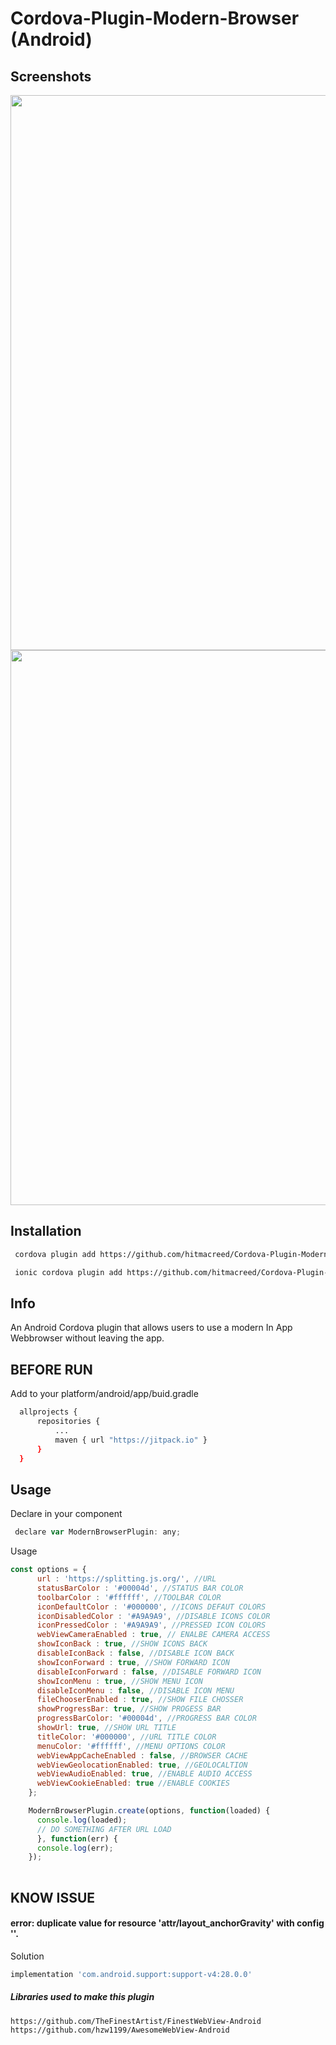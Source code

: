 # Cordova-Plugin-Modern-Browser (Android)

## Screenshots
<img src="https://github.com/hitmacreed/Cordova-Plugin-Modern-Browser/blob/master/art/screenshots.png?raw=true" width="888">

<img src="https://github.com/hitmacreed/Cordova-Plugin-Modern-Browser/blob/master/art/first.png?raw=true" width="888">

## Installation

```sh
 cordova plugin add https://github.com/hitmacreed/Cordova-Plugin-Modern-Browser.git 
```

```sh
 ionic cordova plugin add https://github.com/hitmacreed/Cordova-Plugin-Modern-Browser.git
```


## Info
An Android Cordova plugin that allows users to use a modern In App Webbrowser without leaving the app.

## BEFORE RUN 
Add to your platform/android/app/buid.gradle
```sh
  allprojects {
      repositories {
          ...
          maven { url "https://jitpack.io" }
      }
  }
```
 
## Usage

 Declare in your component
```javascript
 declare var ModernBrowserPlugin: any;
```

 Usage 
```javascript
const options = {
      url : 'https://splitting.js.org/', //URL
      statusBarColor : '#00004d', //STATUS BAR COLOR
      toolbarColor : '#ffffff', //TOOLBAR COLOR
      iconDefaultColor : '#000000', //ICONS DEFAUT COLORS
      iconDisabledColor : '#A9A9A9', //DISABLE ICONS COLOR
      iconPressedColor : '#A9A9A9', //PRESSED ICON COLORS
      webViewCameraEnabled : true, // ENALBE CAMERA ACCESS
      showIconBack : true, //SHOW ICONS BACK
      disableIconBack : false, //DISABLE ICON BACK
      showIconForward : true, //SHOW FORWARD ICON
      disableIconForward : false, //DISABLE FORWARD ICON
      showIconMenu : true, //SHOW MENU ICON
      disableIconMenu : false, //DISABLE ICON MENU
      fileChooserEnabled : true, //SHOW FILE CHOSSER
      showProgressBar: true, //SHOW PROGESS BAR
      progressBarColor: '#00004d', //PROGRESS BAR COLOR
      showUrl: true, //SHOW URL TITLE
      titleColor: '#000000', //URL TITLE COLOR
      menuColor: '#ffffff', //MENU OPTIONS COLOR
      webViewAppCacheEnabled : false, //BROWSER CACHE 
      webViewGeolocationEnabled: true, //GEOLOCALTION
      webViewAudioEnabled: true, //ENABLE AUDIO ACCESS
      webViewCookieEnabled: true //ENABLE COOKIES
    };

    ModernBrowserPlugin.create(options, function(loaded) {
      console.log(loaded);
      // DO SOMETHING AFTER URL LOAD
      }, function(err) {
      console.log(err);
    });
 
```

## KNOW ISSUE 
#### error: duplicate value for resource 'attr/layout_anchorGravity' with config ''. 
Solution
```sh
implementation 'com.android.support:support-v4:28.0.0' 
```

##### Libraries used to make this plugin
```sh
https://github.com/TheFinestArtist/FinestWebView-Android
https://github.com/hzw1199/AwesomeWebView-Android
```
